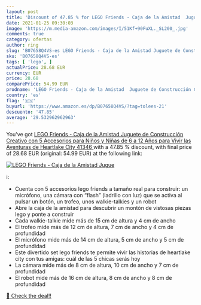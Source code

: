```yaml
---
layout: post
title: 'Discount of 47.85 % for LEGO Friends - Caja de la Amistad  Jugue'
date: 2021-01-25 09:30:03
image: 'https://m.media-amazon.com/images/I/51Kf+90FuXL._SL200_.jpg'
comments: true
category: ofertas
author: ring
slug: 'B07658Q4VS-es LEGO Friends - Caja de la Amistad Juguete de Construcción...'
sku: 'B07658Q4VS-es'
tags: [ 'lego', ]
actualPrice: 28.68 EUR
currency: EUR
price: 28.68
comparePrice: 54.99 EUR
prodname: 'LEGO Friends - Caja de la Amistad  Juguete de Construcción Creativo con 5 Accesorios para Niños y Niñas de 6 a 12 Años para Vivir las Aventuras de Heartlake City  41346 '
country: 'es'
flag: '🇪🇸'
buyurl: 'https://www.amazon.es/dp/B07658Q4VS/?tag=tolees-21'
descuento: '47.85'
average: '29.532962962963'
---
```


You've got [LEGO Friends - Caja de la Amistad  Juguete de Construcción Creativo con 5 Accesorios para Niños y Niñas de 6 a 12 Años para Vivir las Aventuras de Heartlake City  41346 ](https://www.amazon.es/dp/B07658Q4VS/?tag=tolees-21) with a  47.85 % discount, with final price of 28.68 EUR (original: 54.99 EUR) at the following link:

[![LEGO Friends - Caja de la Amistad  Jugue](https://m.media-amazon.com/images/I/51Kf+90FuXL._SL200_.jpg)](https://www.amazon.es/dp/B07658Q4VS/?tag=tolees-21)

ℹ️:

- Cuenta con 5 accesorios lego friends a tamaño real para construir: un micrófono, una cámara con “flash” (ladrillo con luz) que se activa al pulsar un botón, un trofeo, unos walkie-talkies y un robot
- Abre la caja de la amistad para descubrir un montón de vistosas piezas lego y ponte a construir
- Cada walkie-talkie mide más de 15 cm de altura y 4 cm de ancho
- El trofeo mide más de 12 cm de altura, 7 cm de ancho y 4 cm de profundidad
- El micrófono mide más de 14 cm de altura, 5 cm de ancho y 5 cm de profundidad
- Este divertido set lego friends te permite vivir las historias de heartlake city con tus amigas: cuál de las 5 chicas serás hoy
- La cámara mide más de 8 cm de altura, 10 cm de ancho y 7 cm de profundidad
- El robot mide más de 16 cm de altura, 8 cm de ancho y 8 cm de profundidad

[🛒 Check the deal!!](https://www.amazon.es/dp/B07658Q4VS/?tag=tolees-21)
